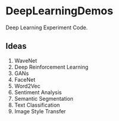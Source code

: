 # DeepLearningDemos
Deep Learning Experiment Code.

## Ideas
1. WaveNet
2. Deep Reinforcement Learning
3. GANs
4. FaceNet
5. Word2Vec
6. Sentiment Analysis
7. Semantic Segmentation
8. Text Classification
9. Image Style Transfer
